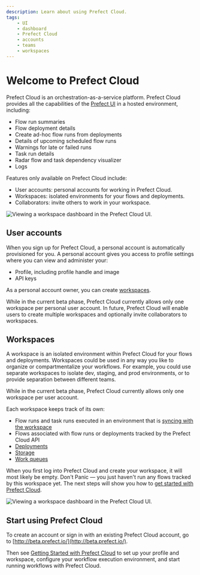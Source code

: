 ```yaml
---
description: Learn about using Prefect Cloud.
tags:
    - UI
    - dashboard
    - Prefect Cloud
    - accounts
    - teams
    - workspaces
---
```


# Welcome to Prefect Cloud

Prefect Cloud is an orchestration-as-a-service platform. Prefect Cloud provides all the capabilities of the [Prefect UI](/ui/overview/) in a hosted environment, including:

- Flow run summaries
- Flow deployment details
- Create ad-hoc flow runs from deployments
- Details of upcoming scheduled flow runs
- Warnings for late or failed runs
- Task run details 
- Radar flow and task dependency visualizer 
- Logs

Features only available on Prefect Cloud include:

- User accounts: personal accounts for working in Prefect Cloud. 
- Workspaces: isolated environments for your flows and deployments.
- Collaborators: invite others to work in your workspace.

![Viewing a workspace dashboard in the Prefect Cloud UI.](/img/ui/cloud-workspace-dashboard.png)

## User accounts

When you sign up for Prefect Cloud, a personal account is automatically provisioned for you. A personal account gives you access to profile settings where you can view and administer your: 

- Profile, including profile handle and image
- API keys

As a personal account owner, you can create [workspaces](#workspaces).

While in the current beta phase, Prefect Cloud currently allows only one workspace per personal user account. In future, Prefect Cloud will enable users to create multiple workspaces and optionally invite collaborators to workspaces.

## Workspaces

A workspace is an isolated environment within Prefect Cloud for your flows and deployments. Workspaces could be used in any way you like to organize or compartmentalize your workflows. For example, you could use separate workspaces to isolate dev, staging, and prod environments, or to provide separation between different teams.

While in the current beta phase, Prefect Cloud currently allows only one workspace per user account. 

Each workspace keeps track of its own:

- Flow runs and task runs executed in an environment that is [syncing with the workspace](/ui/cloud/#workspaces)
- Flows associated with flow runs or deployments tracked by the Prefect Cloud API
- [Deployments](/concepts/deployments/)
- [Storage](/concepts/storage/)
- [Work queues](/concepts/work-queues/)

When you first log into Prefect Cloud and create your workspace, it will most likely be empty. Don't Panic &mdash; you just haven't run any flows tracked by this workspace yet. The next steps will show you how to [get started with Prefect Cloud](/ui/cloud-getting-started/). 

![Viewing a workspace dashboard in the Prefect Cloud UI.](/img/ui/cloud-new-workspace.png)

## Start using Prefect Cloud

To create an account or sign in with an existing Prefect Cloud account, go to [http://beta.prefect.io/](http://beta.prefect.io/).

Then see [Getting Started with Prefect Cloud](/ui/cloud-getting-started/) to set up your profile and workspace, configure your workflow execution environment, and start running workflows with Prefect Cloud.